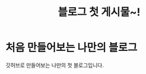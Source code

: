 ﻿---
categories:
  - tutorial
title : "블로그 첫 게시물~!"
toc: true
---

# 처음 만들어보는 나만의 블로그
깃허브로 만들어보는 나만의 첫 블로그입니다.